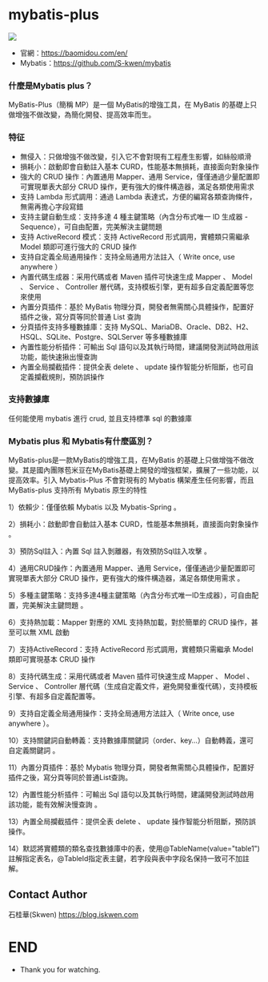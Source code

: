 # mybatis-plus
![](https://upload.cc/i1/2021/04/06/8Ln06H.png)

* 官網：https://baomidou.com/en/
* Mybatis：https://github.com/S-kwen/mybatis
### 什麼是Mybatis plus？

MyBatis-Plus（簡稱 MP）是一個 MyBatis的增強工具，在 MyBatis 的基礎上只做增強不做改變，為簡化開發、提高效率而生。

### 特征
* 無侵入：只做增強不做改變，引入它不會對現有工程產生影響，如絲般順滑
* 損耗小：啟動即會自動註入基本 CURD，性能基本無損耗，直接面向對象操作
* 強大的 CRUD 操作：內置通用 Mapper、通用 Service，僅僅通過少量配置即可實現單表大部分 CRUD 操作，更有強大的條件構造器，滿足各類使用需求
* 支持 Lambda 形式調用：通過 Lambda 表達式，方便的編寫各類查詢條件，無需再擔心字段寫錯
* 支持主鍵自動生成：支持多達 4 種主鍵策略（內含分布式唯一 ID 生成器 - Sequence），可自由配置，完美解決主鍵問題
* 支持 ActiveRecord 模式：支持 ActiveRecord 形式調用，實體類只需繼承 Model 類即可進行強大的 CRUD 操作
* 支持自定義全局通用操作：支持全局通用方法註入（ Write once, use anywhere ）
* 內置代碼生成器：采用代碼或者 Maven 插件可快速生成 Mapper 、 Model 、 Service 、 Controller 層代碼，支持模板引擎，更有超多自定義配置等您來使用
* 內置分頁插件：基於 MyBatis 物理分頁，開發者無需關心具體操作，配置好插件之後，寫分頁等同於普通 List 查詢
* 分頁插件支持多種數據庫：支持 MySQL、MariaDB、Oracle、DB2、H2、HSQL、SQLite、Postgre、SQLServer 等多種數據庫
* 內置性能分析插件：可輸出 Sql 語句以及其執行時間，建議開發測試時啟用該功能，能快速揪出慢查詢
* 內置全局攔截插件：提供全表 delete 、 update 操作智能分析阻斷，也可自定義攔截規則，預防誤操作

### 支持數據庫
任何能使用 mybatis 進行 crud, 並且支持標準 sql 的數據庫

### Mybatis plus 和 Mybatis有什麼區別？
MyBatis-plus是一款MyBatis的增強工具，在MyBatis 的基礎上只做增強不做改變。其是國內團隊苞米豆在MyBatis基礎上開發的增強框架，擴展了一些功能，以提高效率。引入 Mybatis-Plus 不會對現有的 Mybatis 構架產生任何影響，而且 MyBatis-plus 支持所有 Mybatis 原生的特性

1）依賴少：僅僅依賴 Mybatis 以及 Mybatis-Spring 。

2）損耗小：啟動即會自動註入基本 CURD，性能基本無損耗，直接面向對象操作 。

3）預防Sql註入：內置 Sql 註入剝離器，有效預防Sql註入攻擊 。

4）通用CRUD操作：內置通用 Mapper、通用 Service，僅僅通過少量配置即可實現單表大部分 CRUD 操作，更有強大的條件構造器，滿足各類使用需求 。

5）多種主鍵策略：支持多達4種主鍵策略（內含分布式唯一ID生成器），可自由配置，完美解決主鍵問題 。

6）支持熱加載：Mapper 對應的 XML 支持熱加載，對於簡單的 CRUD 操作，甚至可以無 XML 啟動

7）支持ActiveRecord：支持 ActiveRecord 形式調用，實體類只需繼承 Model 類即可實現基本 CRUD 操作

8）支持代碼生成：采用代碼或者 Maven 插件可快速生成 Mapper 、 Model 、 Service 、 Controller 層代碼（生成自定義文件，避免開發重復代碼），支持模板引擎、有超多自定義配置等。

9）支持自定義全局通用操作：支持全局通用方法註入（ Write once, use anywhere ）。

10）支持關鍵詞自動轉義：支持數據庫關鍵詞（order、key…）自動轉義，還可自定義關鍵詞 。

11）內置分頁插件：基於 Mybatis 物理分頁，開發者無需關心具體操作，配置好插件之後，寫分頁等同於普通List查詢。

12）內置性能分析插件：可輸出 Sql 語句以及其執行時間，建議開發測試時啟用該功能，能有效解決慢查詢 。

13）內置全局攔截插件：提供全表 delete 、 update 操作智能分析阻斷，預防誤操作。

14）默認將實體類的類名查找數據庫中的表，使用@TableName(value="table1")註解指定表名，@TableId指定表主鍵，若字段與表中字段名保持一致可不加註解。

## Contact Author
石桂華(Skwen) https://blog.iskwen.com
# END
* Thank you for watching.